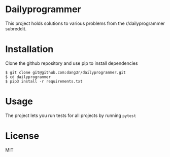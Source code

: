 # Dailyprogrammer

This project holds solutions to various problems from the r/dailyprogrammer subreddit.

# Installation

Clone the github repository and use pip to install dependencies

```
$ git clone git@github.com:dang3r/dailyprogrammer.git
$ cd dailyprogrammer
$ pip3 install -r requirements.txt
```

# Usage

The project lets you run tests for all projects by running `pytest`

# License

MIT

